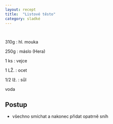 ```yaml
---
layout: recept
title:  "Listové těsto"
category: sladké
---
```


<br>

<div class="ingredience" markdown="1">

310g
: hl. mouka

250g
: máslo (Hera)

1 ks
: vejce

1 LŽ.
: ocet

1/2 lž.
: sůl

voda

</div>

## Postup

<div class="postup" markdown="1">  

- všechno smíchat a nakonec přidat opatrně sníh
     
</div>
